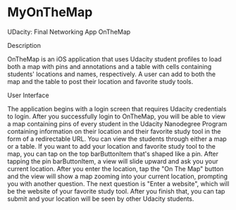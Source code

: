 # MyOnTheMap
UDacity: Final Networking App
OnTheMap

Description

OnTheMap is an iOS application that uses Udacity student profiles to load both a map with pins and annotations and a table with cells containing students' locations and names, respectively. A user can add to both the map and the table to post their location and favorite study tools.

User Interface

The application begins with a login screen that requires Udacity credentials to login. After you successfully login to OnTheMap, you will be able to view a map containing pins of every student in the Udacity Nanodegree Program containing information on their location and their favorite study tool in the form of a redirectable URL. You can view the students through either a map or a table. If you want to add your location and favorite study tool to the map, you can tap on the top barButtonItem that's shaped like a pin. After tapping the pin barButtonItem, a view will slide upward and ask you your current location. After you enter the location, tap the "On The Map" button and the view will show a map zooming into your current location, prompting you with another question. The next question is "Enter a website", which will be the website of your favorite study tool. After you finish that, you can tap submit and your location will be seen by other Udacity students.
